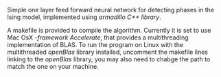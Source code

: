 Simple one layer feed forward neural network for detecting phases in the Ising model, implemented using *armadillo C++ library*.

A makefile is provided to compile the algorithm. Currently it is set to use Mac OsX *-framework Accelerate*, that provides a multithreading implementation of BLAS.
To run the program on Linux with the multithreaded *openBlas* library installed, uncomment the makefile lines linking to the *openBlas* library, you may also need to chabge the path to match the one on your machine.
